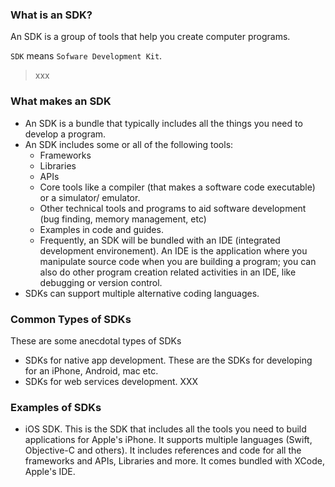 ### What is an SDK?

An SDK is a group of tools that help you create computer programs.

`SDK` means `Sofware Development Kit`. 

> xxx

### What makes an SDK

* An SDK is a bundle that typically includes all the things you need to develop a program.
* An SDK includes some or all of the following tools:
    * Frameworks
    * Libraries
    * APIs
    * Core tools like a compiler (that makes a software code executable) or a simulator/ emulator.
    * Other technical tools and programs to aid software development (bug finding, memory management, etc)
    * Examples in code and guides.
    * Frequently, an SDK will be bundled with an IDE (integrated development environement). An IDE is the application where you manipulate source code when you are building a program; you can also do other program creation related activities in an IDE, like debugging or version control. 
* SDKs can support multiple alternative coding languages.

### Common Types of SDKs

These are some anecdotal types of SDKs
* SDKs for native app development. These are the SDKs for developing for an iPhone, Android, mac etc.
* SDKs for web services development. XXX

### Examples of SDKs

* iOS SDK. This is the SDK that includes all the tools you need to build applications for Apple's iPhone. It supports multiple languages (Swift, Objective-C and others). It includes references and code for all the frameworks and APIs, Libraries and more. It comes bundled with XCode, Apple's IDE. 
